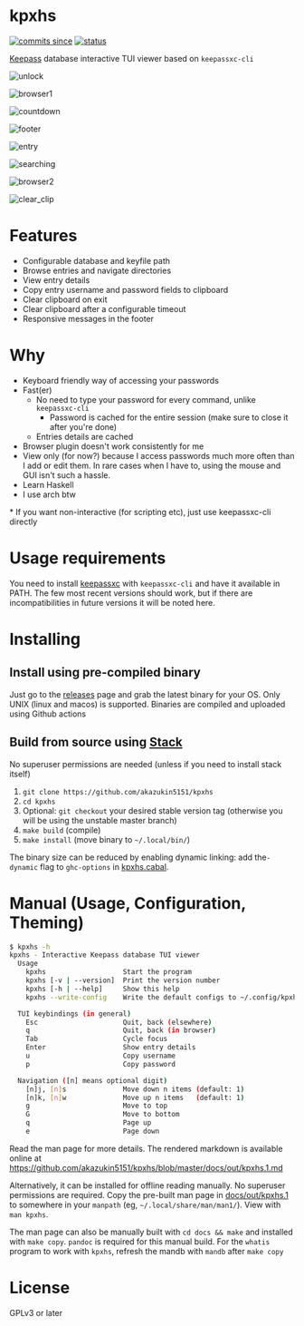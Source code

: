 # kpxhs

[![commits since](https://img.shields.io/github/commits-since/akazukin5151/kpxhs/latest)](https://GitHub.com/akazukin5151/kpxhs/commit/) [![status](https://img.shields.io/badge/status-active-green)](https://img.shields.io/badge/status-active-green)

[Keepass](https://keepass.info/) database interactive TUI viewer based on `keepassxc-cli`

![unlock](pics/unlock.png)

![browser1](pics/browser1.png)

![countdown](pics/countdown.png)

![footer](pics/responsive_footer.png)

![entry](pics/entry.png)

![searching](pics/searching.png)

![browser2](pics/browser2.png)

![clear_clip](pics/clear_clip.png)

# Features
- Configurable database and keyfile path
- Browse entries and navigate directories
- View entry details
- Copy entry username and password fields to clipboard
- Clear clipboard on exit
- Clear clipboard after a configurable timeout
- Responsive messages in the footer

# Why
- Keyboard friendly way of accessing your passwords
- Fast(er)
    - No need to type your password for every command, unlike `keepassxc-cli`
        - Password is cached for the entire session (make sure to close it after you're done)
    - Entries details are cached
- Browser plugin doesn't work consistently for me
- View only (for now?) because I access passwords much more often than I add or edit them. In rare cases when I have to, using the mouse and GUI isn't such a hassle.
- Learn Haskell
- I use arch btw

\* If you want non-interactive (for scripting etc), just use keepassxc-cli directly


# Usage requirements
You need to install [keepassxc](https://github.com/keepassxreboot/keepassxc/) with `keepassxc-cli` and have it available in PATH. The few most recent versions should work, but if there are incompatibilities in future versions it will be noted here.

# Installing

## Install using pre-compiled binary

Just go to the [releases](https://github.com/akazukin5151/kpxhs/releases/) page and grab the latest binary for your OS. Only UNIX (linux and macos) is supported. Binaries are compiled and uploaded using Github actions

## Build from source using [Stack](https://docs.haskellstack.org/en/stable/README/)

No superuser permissions are needed (unless if you need to install stack itself)

1. `git clone https://github.com/akazukin5151/kpxhs`
2. `cd kpxhs`
3. Optional: `git checkout` your desired stable version tag (otherwise you will be using the unstable master branch)
4. `make build` (compile)
5. `make install` (move binary to `~/.local/bin/`)

The binary size can be reduced by enabling dynamic linking: add the`-dynamic` flag to `ghc-options` in [kpxhs.cabal](kpxhs.cabal).

# Manual (Usage, Configuration, Theming)

```sh
$ kpxhs -h
kpxhs - Interactive Keepass database TUI viewer
  Usage
    kpxhs                   Start the program
    kpxhs [-v | --version]  Print the version number
    kpxhs [-h | --help]     Show this help
    kpxhs --write-config    Write the default configs to ~/.config/kpxhs/

  TUI keybindings (in general)
    Esc                     Quit, back (elsewhere)
    q                       Quit, back (in browser)
    Tab                     Cycle focus
    Enter                   Show entry details
    u                       Copy username
    p                       Copy password

  Navigation ([n] means optional digit)
    [n]j, [n]s              Move down n items (default: 1)
    [n]k, [n]w              Move up n items   (default: 1)
    g                       Move to top
    G                       Move to bottom
    q                       Page up
    e                       Page down
```

Read the man page for more details. The rendered markdown is available online at https://github.com/akazukin5151/kpxhs/blob/master/docs/out/kpxhs.1.md

Alternatively, it can be installed for offline reading manually. No superuser permissions are required. Copy the pre-built man page in [docs/out/kpxhs.1](https://github.com/akazukin5151/kpxhs/raw/master/docs/out/kpxhs.1) to somewhere in your `manpath` (eg, `~/.local/share/man/man1/`). View with `man kpxhs`.

The man page can also be manually built with `cd docs && make` and installed with `make copy`. `pandoc` is required for this manual build. For the `whatis` program to work with `kpxhs`, refresh the mandb with `mandb` after `make copy`

# License

GPLv3 or later
